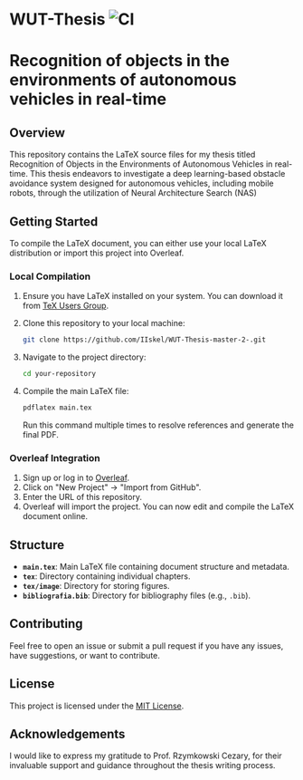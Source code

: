 # WUT-Thesis ![CI](https://github.com/ArturB/WUT-Thesis/workflows/CI/badge.svg)


# Recognition of objects in the environments of autonomous vehicles in real-time

## Overview

This repository contains the LaTeX source files for my thesis titled Recognition of Objects in the Environments of Autonomous Vehicles in real-time. This thesis endeavors to investigate a deep learning-based obstacle avoidance system designed for autonomous vehicles, including mobile robots, through the utilization of Neural Architecture Search (NAS)

## Getting Started

To compile the LaTeX document, you can either use your local LaTeX distribution or import this project into Overleaf.

### Local Compilation

1. Ensure you have LaTeX installed on your system. You can download it from [TeX Users Group](https://www.tug.org/).
2. Clone this repository to your local machine:

   ```bash
   git clone https://github.com/IIskel/WUT-Thesis-master-2-.git
   ```

3. Navigate to the project directory:

   ```bash
   cd your-repository
   ```

4. Compile the main LaTeX file:

   ```bash
   pdflatex main.tex
   ```

   Run this command multiple times to resolve references and generate the final PDF.

### Overleaf Integration

1. Sign up or log in to [Overleaf](https://www.overleaf.com/).
2. Click on "New Project" -> "Import from GitHub".
3. Enter the URL of this repository.
4. Overleaf will import the project. You can now edit and compile the LaTeX document online.

## Structure

- **`main.tex`**: Main LaTeX file containing document structure and metadata.
- **`tex`**: Directory containing individual chapters.
- **`tex/image`**: Directory for storing figures.
- **`bibliografia.bib`**: Directory for bibliography files (e.g., `.bib`).

## Contributing

Feel free to open an issue or submit a pull request if you have any issues, have suggestions, or want to contribute.

## License

This project is licensed under the [MIT License](LICENSE).

## Acknowledgements

I would like to express my gratitude to Prof. Rzymkowski Cezary, for their invaluable support and guidance throughout the thesis writing process.
